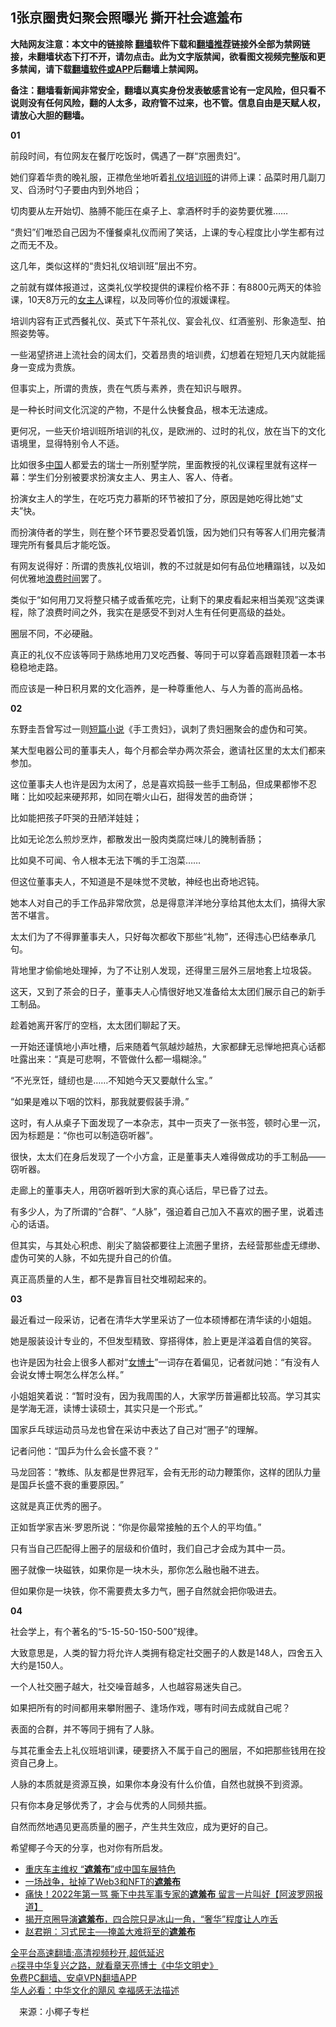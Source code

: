  <!-- 面包屑导航 --> <h2>1张京圈贵妇聚会照曝光 撕开社会遮羞布</h2> <p class="notice"><b>大陆网友注意：本文中的链接除 <a href="https://github.com/bannedbook/fanqiang" >翻墙</a>软件下载和<a href="https://github.com/killgcd/justmysocks/blob/master/README.md">翻墙推荐</a>链接外全部为禁网链接，未翻墙状态下打不开，请勿点击。此为文字版禁闻，欲看图文视频完整版和更多禁闻，请下载<a href="https://github.com/bannedbook/fanqiang">翻墙软件或APP</a>后翻墙上禁闻网。</p><p>备注：翻墙看新闻非常安全，翻墙以真实身份发表敏感言论有一定风险，但只看不说则没有任何风险，翻的人太多，政府管不过来，也不管。信息自由是天赋人权，请放心大胆的翻墙。</b></p>  <div class="entry"> <p><strong>01</strong></p> <p>前段时间，有位网友在餐厅吃饭时，偶遇了一群“京圈贵妇”。</p> <p>她们穿着华贵的晚礼服，正襟危坐地听着<a href="https://www.bannedbook.org/bnews/tag/%e7%a4%bc%e4%bb%aa/" class="st_tag internal_tag" rel="tag" title="标签 礼仪 下的日志">礼仪</a><a href="https://www.bannedbook.org/bnews/tag/%E5%9F%B9%E8%AE%AD%E7%8F%AD/" class="st_tag internal_tag" rel="tag" title="标签 培训班 下的日志">培训班</a>的讲师上课：品菜时用几副刀叉、舀汤时勺子要由内到外地舀；</p> <p>切肉要从左开始切、胳膊不能压在桌子上、拿酒杯时手的姿势要优雅&#8230;&#8230;</p> <p>“贵妇”们唯恐自己因为不懂餐桌礼仪而闹了笑话，上课的专心程度比小学生都有过之而无不及。</p> <p>这几年，类似这样的“贵妇礼仪培训班”层出不穷。</p> <p>之前就有媒体报道过，这类礼仪学校提供的课程价格不菲：有8800元两天的体验课，10天8万元的<a href="https://www.bannedbook.org/bnews/tag/%E5%A5%B3%E4%B8%BB%E4%BA%BA/" class="st_tag internal_tag" rel="tag" title="标签 女主人 下的日志">女主人</a>课程，以及同等价位的淑媛课程。</p> <p>培训内容有正式西餐礼仪、英式下午茶礼仪、宴会礼仪、红酒鉴别、形象造型、拍照姿势等。</p> <p>一些渴望挤进上流社会的阔太们，交着昂贵的培训费，幻想着在短短几天内就能摇身一变成为贵族。</p> <p>但事实上，所谓的贵族，贵在气质与素养，贵在知识与眼界。</p> <p>是一种长时间文化沉淀的产物，不是什么快餐食品，根本无法速成。</p> <p>更何况，一些天价培训班所培训的礼仪，是欧洲的、过时的礼仪，放在当下的文化语境里，显得特别令人不适。</p> <p>比如很多<span class='wp_keywordlink_affiliate'><a href="https://www.bannedbook.org/" title="中国" target="_blank">中国</a></span>人都爱去的瑞士一所别墅学院，里面教授的礼仪课程里就有这样一幕：学生们分别被要求扮演女主人、男主人、客人、侍者。</p> <p>扮演女主人的学生，在吃巧克力慕斯的环节被扣了分，原因是她吃得比她“丈夫”快。</p> <p>而扮演侍者的学生，则在整个环节要忍受着饥饿，因为她们只有等客人们用完餐清理完所有餐具后才能吃饭。</p> <p>有网友说得好：所谓的贵族礼仪培训，教的不过就是如何有品位地糟蹋钱，以及如何优雅地<a href="https://www.bannedbook.org/bnews/tag/%E6%B5%AA%E8%B4%B9%E6%97%B6%E9%97%B4/" class="st_tag internal_tag" rel="tag" title="标签 浪费时间 下的日志">浪费时间</a>罢了。</p> <p>类似于“如何用刀叉将整只橘子或香蕉吃完，让剩下的果皮看起来相当美观”这类课程，除了浪费时间之外，我实在是感受不到对人生有任何更高级的益处。</p>  <p>圈层不同，不必硬融。</p> <p>真正的礼仪不应该等同于熟练地用刀叉吃西餐、等同于可以穿着高跟鞋顶着一本书稳稳地走路。</p> <p>而应该是一种日积月累的文化涵养，是一种尊重他人、与人为善的高尚品格。</p> <p><strong>02</strong></p> <p>东野圭吾曾写过一则<a href="https://www.bannedbook.org/bnews/tag/%E7%9F%AD%E7%AF%87%E5%B0%8F%E8%AF%B4/" class="st_tag internal_tag" rel="tag" title="标签 短篇小说 下的日志">短篇小说</a>《手工贵妇》，讽刺了贵妇圈聚会的虚伪和可笑。</p> <p>某大型电器公司的董事夫人，每个月都会举办两次茶会，邀请社区里的太太们都来参加。</p> <p>这位董事夫人也许是因为太闲了，总是喜欢捣鼓一些手工制品，但成果都惨不忍睹：比如咬起来硬邦邦，如同在嚼火山石，甜得发苦的曲奇饼；</p> <p>比如能把孩子吓哭的丑陋洋娃娃；</p> <p>比如无论怎么煎炒烹炸，都散发出一股肉类腐烂味儿的腌制香肠；</p> <p>比如臭不可闻、令人根本无法下嘴的手工泡菜&#8230;&#8230;</p> <p>但这位董事夫人，不知道是不是味觉不灵敏，神经也出奇地迟钝。</p> <p>她本人对自己的手工作品非常欣赏，总是得意洋洋地分享给其他太太们，搞得大家苦不堪言。</p> <p>太太们为了不得罪董事夫人，只好每次都收下那些“礼物”，还得违心巴结奉承几句。</p> <p>背地里才偷偷地处理掉，为了不让别人发现，还得里三层外三层地套上垃圾袋。</p> <p>这天，又到了茶会的日子，董事夫人心情很好地又准备给太太团们展示自己的新手工制品。</p> <p>趁着她离开客厅的空档，太太团们聊起了天。</p> <p>一开始还谨慎地小声吐槽，后来随着气氛越炒越热，大家都肆无忌惮地把真心话都吐露出来：“真是可悲啊，不管做什么都一塌糊涂。”</p>  <p>“不光烹饪，缝纫也是&#8230;&#8230;不知她今天又要献什么宝。”</p> <p>“如果是难以下咽的饮料，那我就要假装手滑。”</p> <p>这时，有人从桌子下面发现了一本杂志，其中一页夹了一张书签，顿时心里一沉，因为标题是：“你也可以制造窃听器”。</p> <p>很快，太太们在身后发现了一个小方盒，正是董事夫人难得做成功的手工制品——窃听器。</p> <p>走廊上的董事夫人，用窃听器听到大家的真心话后，早已昏了过去。</p> <p>有多少人，为了所谓的“合群”、“人脉”，强迫着自己加入不喜欢的圈子里，说着违心的话语。</p> <p>但其实，与其处心积虑、削尖了脑袋都要往上流圈子里挤，去经营那些虚无缥缈、虚伪可笑的人脉，不如先提升自己的价值。</p> <p>真正高质量的人生，都不是靠盲目社交堆砌起来的。</p> <p><strong>03</strong></p> <p>最近看过一段采访，记者在清华大学里采访了一位本硕博都在清华读的小姐姐。</p> <p>她是服装设计专业的，不但发型精致、穿搭得体，脸上更是洋溢着自信的笑容。</p> <p>也许是因为社会上很多人都对“<a href="https://www.bannedbook.org/bnews/tag/%e5%a5%b3%e5%8d%9a%e5%a3%ab/" class="st_tag internal_tag" rel="tag" title="标签 女博士 下的日志">女博士</a>”一词存在着偏见，记者就问她：“有没有人会说女博士啊怎么样怎么样。”</p> <p>小姐姐笑着说：“暂时没有，因为我周围的人，大家学历普遍都比较高。学习其实是学海无涯，读博士读硕士，其实只是一个形式。”</p> <p>国家乒乓球运动员马龙也曾在采访中表达了自己对“圈子”的理解。</p> <p>记者问他：“国乒为什么会长盛不衰？”</p> <p>马龙回答：“教练、队友都是世界冠军，会有无形的动力鞭策你，这样的团队力量是国乒长盛不衰的重要原因。”</p> <p>这就是真正优秀的圈子。</p>  <p>正如哲学家吉米·罗恩所说：“你是你最常接触的五个人的平均值。”</p> <p>只有当自己匹配得上圈子的层级和价值时，我们自己才会成为其中一员。</p> <p>圈子就像一块磁铁，如果你是一块木头，那你怎么融也融不进去。</p> <p>但如果你是一块铁，你不需要费太多力气，圈子自然就会把你吸进去。</p> <p><strong>04</strong></p> <p>社会学上，有个著名的“5-15-50-150-500”规律。</p> <p>大致意思是，人类的智力将允许人类拥有稳定社交圈子的人数是148人，四舍五入大约是150人。</p> <p>一个人社交圈子越大，社交噪音越多，人也越容易迷失自己。</p> <p>如果把所有的时间都用来攀附圈子、逢场作戏，哪有时间去成就自己呢？</p> <p>表面的合群，并不等同于拥有了人脉。</p> <p>与其花重金去上礼仪班培训课，硬要挤入不属于自己的圈层，不如把那些钱用在投资自己身上。</p> <p>人脉的本质就是资源互换，如果你本身没有什么价值，自然也就换不到资源。</p> <p>只有你本身足够优秀了，才会与优秀的人同频共振。</p> <p>自然而然地遇见更高质量的圈子，产生共生效应，成为更好的自己。</p> <p>希望椰子今天的分享，也对你有所启发。</p> <div id="taboola-mid-1"></div>  <ul class='op-related-articles' title='相关阅读'> <li><a href='https://www.bannedbook.org/bnews/topimagenews/20220706/1754670.html' target='_blank'>重庆车主维权 “<b>遮羞布</b>”成中国车展特色</a></li> <li><a href='https://www.bannedbook.org/bnews/cnnews/20220306/1700965.html' target='_blank'>一场战争，扯掉了Web3和NFT的<b>遮羞布</b></a></li> <li><a href='https://www.bannedbook.org/bnews/topimagenews/20220120/1681884.html' target='_blank'>痛快！2022年第一骂 撕下中共军事专家的<b>遮羞布</b> 留言一片叫好【阿波罗网报道】</a></li> <li><a href='https://www.bannedbook.org/bnews/yule/20211105/1648411.html' target='_blank'>揭开京圈导演<b>遮羞布</b>，四合院只是冰山一角，“奢华”程度让人咋舌</a></li> <li><a href='https://www.bannedbook.org/bnews/baitai/20211019/1640442.html' target='_blank'>赵君朔：习式民主──掩盖大难将至的<b>遮羞布</b></a></li> </ul> <p class="texttj"> <a href="https://github.com/bannedbook/fanqiang/wiki/V2ray%E6%9C%BA%E5%9C%BA" target="_blank">全平台高速翻墙:高清视频秒开,超低延迟</a><br/> <a href="https://www.bannedbook.org/bnews/comments/20220808/1768773.html" target="_blank">🔥探寻中华复兴之路，就看章天亮博士《中华文明史》</a><br/> <a href="https://github.com/bannedbook/fanqiang/wiki/%E7%A6%81%E9%97%BB%E7%BD%91%E5%AE%89%E5%8D%93%E7%BF%BB%E5%A2%99%E6%96%B0%E9%97%BBAPP" target="_blank">免费PC翻墙、安卓VPN翻墙APP</a><br/> <a href="https://www.bannedbook.org/bnews/comments/20220220/1694796.html" target="_blank">华人必看：中华文化的飓风 幸福感无法描述</a> </p><p class="src-info">　来源：小椰子专栏 </p> <a name='sharetosocial'></a>  <div style="margin-bottom:5px;padding-bottom:5px;clear:both"> <div id="archive-pix-1" class="banner-ads"> <!-- AuctionX Display platform tag START --> <div id="27602x728x90x621x_ADSLOT1" clicktrack="%%CLICK_URL_ESC%%"></div>  <!-- AuctionX Display platform tag END --> </div> <div id="archive-pix-2" class="banner-ads"> <!-- AuctionX Display platform tag START --> <div id="27556x300x250x621x_ADSLOT1" clicktrack="%%CLICK_URL_ESC%%" style="margin:0 auto;text-align:center"></div>  <!-- AuctionX Display platform tag END --> </div> </div>  <div id="archive-pix-1" class="banner-ads"> <!-- AuctionX Display platform tag START --> <div id="27603x728x90x621x_ADSLOT1" clicktrack="%%CLICK_URL_ESC%%"></div>  <!-- AuctionX Display platform tag END --> </div> </div><!--END ENTRY--> 